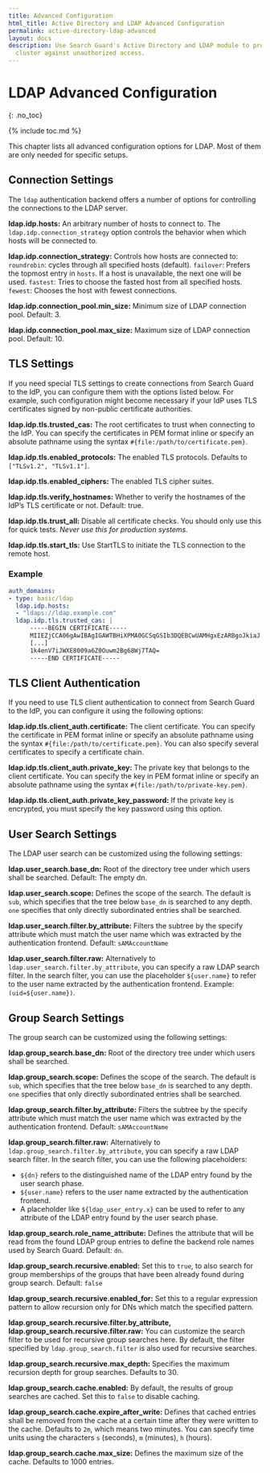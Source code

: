 ```yaml
---
title: Advanced Configuration
html_title: Active Directory and LDAP Advanced Configuration
permalink: active-directory-ldap-advanced
layout: docs
description: Use Search Guard's Active Directory and LDAP module to protect your Elasticsearch
  cluster against unauthorized access.
---
```

<!---
Copyright 2022 floragunn GmbH
-->

# LDAP Advanced Configuration
{: .no_toc}

{% include toc.md %}


This chapter lists all advanced configuration options for LDAP. Most of them are only needed for specific setups.

## Connection Settings

The `ldap` authentication backend offers a number of options for controlling the connections to the LDAP server.

**ldap.idp.hosts:** An arbitrary number of hosts to connect to. The `ldap.idp.connection_strategy` option controls the behavior when which hosts will be connected to. 

**ldap.idp.connection_strategy:** Controls how hosts are connected to: `roundrobin`: cycles through all specified hosts (default). `failover`: Prefers the topmost entry in `hosts`. If a host is unavailable, the next one will be used. `fastest`: Tries to choose the fasted host from all specified hosts. `fewest`: Chooses the host with fewest connections. 

**ldap.idp.connection_pool.min_size:** Minimum size of LDAP connection pool. Default: 3.

**ldap.idp.connection_pool.max_size:** Maximum size of LDAP connection pool. Default: 10.


## TLS Settings

If you need special TLS settings to create connections from Search Guard to the IdP, you can configure them with the options listed below. For example, such configuration might become necessary if your IdP uses TLS certificates signed by non-public certificate authorities.

**ldap.idp.tls.trusted_cas:** The root certificates to trust when connecting to the IdP. You can specify the certificates in PEM format inline or specify an absolute pathname using the syntax `#{file:/path/to/certificate.pem}`.

**ldap.idp.tls.enabled_protocols:** The enabled TLS protocols. Defaults to `["TLSv1.2", "TLSv1.1"]`.

**ldap.idp.tls.enabled_ciphers:** The enabled TLS cipher suites.

**ldap.idp.tls.verify_hostnames:** Whether to verify the hostnames of the IdP’s TLS certificate or not. Default: true.

**ldap.idp.tls.trust_all:** Disable all certificate checks. You should only use this for quick tests. *Never use this for production systems.*

**ldap.idp.tls.start_tls:** Use StartTLS to initiate the TLS connection to the remote host.


### Example

```yaml
auth_domains:
- type: basic/ldap
  ldap.idp.hosts:
  - "ldaps://ldap.example.com"
  ldap.idp.tls.trusted_cas: |
      -----BEGIN CERTIFICATE-----
      MIIEZjCCA06gAwIBAgIGAWTBHiXPMA0GCSqGSIb3DQEBCwUAMHgxEzARBgoJkiaJ
      [...]
      1k4enV7iJWXE8009a6Z0Ouwm2Bg68Wj7TAQ=
      -----END CERTIFICATE-----
```

## TLS Client Authentication

If you need to use TLS client authentication to connect from Search Guard to the IdP, you can configure it using the following options:

**ldap.idp.tls.client_auth.certificate:** The client certificate. You can specify the certificate in PEM format inline or specify an absolute pathname using the syntax `#{file:/path/to/certificate.pem}`. You can also specify several certificates to specify a certificate chain.

**ldap.idp.tls.client_auth.private_key:** The private key that belongs to the client certificate. You can specify the key in PEM format inline or specify an absolute pathname using the syntax `#{file:/path/to/private-key.pem}`.

**ldap.idp.tls.client_auth.private_key_password:** If the private key is encrypted, you must specify the key password using this option.

## User Search Settings

The LDAP user search can be customized using the following settings:

**ldap.user_search.base_dn:** Root of the directory tree under which users shall be searched. Default: The empty dn.

**ldap.user_search.scope:** Defines the scope of the search. The default is `sub`, which specifies that the tree below `base_dn` is searched to any depth. `one` specifies that only directly subordinated entries shall be searched. 

**ldap.user_search.filter.by_attribute:** Filters the subtree by the specify attribute which must match the user name which was extracted by the authentication frontend. Default: `sAMAccountName`

**ldap.user_search.filter.raw:** Alternatively to `ldap.user_search.filter.by_attribute`, you can specify a raw LDAP search filter. In the search filter, you can use the placeholder `${user.name}` to refer to the user name extracted by the authentication frontend. Example: `(uid=${user.name})`. 

## Group Search Settings

The group search can be customized using the following settings:

**ldap.group_search.base_dn:** Root of the directory tree under which users shall be searched. 

**ldap.group_search.scope:** Defines the scope of the search. The default is `sub`, which specifies that the tree below `base_dn` is searched to any depth. `one` specifies that only directly subordinated entries shall be searched. 

**ldap.group_search.filter.by_attribute:** Filters the subtree by the specify attribute which must match the user name which was extracted by the authentication frontend. Default: `sAMAccountName`

**ldap.group_search.filter.raw:** Alternatively to `ldap.group_search.filter.by_attribute`, you can specify a raw LDAP search filter. In the search filter, you can use the following placeholders:

- `${dn}` refers to the distinguished name of the LDAP entry found by the user search phase. 
- `${user.name}` refers to the user name extracted by the authentication frontend. 
- A placeholder like `${ldap_user_entry.x}` can be used to refer to any attribute of the LDAP entry found by the user search phase. 

**ldap.group_search.role_name_attribute:** Defines the attribute that will be read from the found LDAP group entries to define the backend role names used by Search Guard. Default: `dn`. 

**ldap.group_search.recursive.enabled:** Set this to `true`, to also search for group memberships of the groups that have been already found during group search. Default: `false`

**ldap.group_search.recursive.enabled_for:** Set this to a regular expression pattern to allow recursion only for DNs which match the specified pattern.

**ldap.group_search.recursive.filter.by_attribute, ldap.group_search.recursive.filter.raw:** You can customize the search filter to be used for recursive group searches here. By default, the filter specified by `ldap.group_search.filter` is also used for recursive searches.

**ldap.group_search.recursive.max_depth:** Specifies the maximum recursion depth for group searches. Defaults to 30.

**ldap.group_search.cache.enabled:** By default, the results of group searches are cached. Set this to `false` to disable caching.

**ldap.group_search.cache.expire_after_write:** Defines that cached entries shall be removed from the cache at a certain time after they were written to the cache. Defaults to `2m`, which means two minutes. You can specify time units using the characters `s` (seconds), `m` (minutes), `h` (hours).

**ldap.group_search.cache.max_size:** Defines the maximum size of the cache. Defaults to 1000 entries.